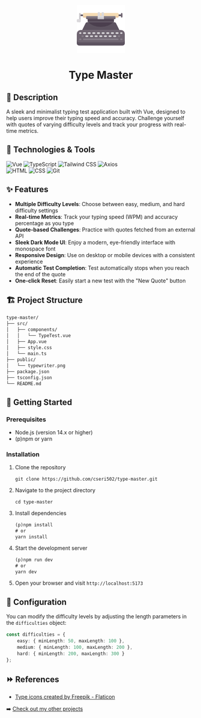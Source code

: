 <p align="center">
	<img src="https://github.com/cseri502/type-master/blob/main/public/typewriter.png" width="128" title="Type Master">
</p>

<h1 align="center">Type Master</h1>

## 📒 Description

A sleek and minimalist typing test application built with Vue, designed to help users improve their typing speed and accuracy. Challenge yourself with quotes of varying difficulty levels and track your progress with real-time metrics.

## 🚀 Technologies & Tools

![Vue](https://img.shields.io/badge/Vue.js-35495E?style=for-the-badge&logo=vue.js&logoColor=4FC08D)
![TypeScript](https://img.shields.io/badge/typescript-%23007ACC.svg?style=for-the-badge&logo=typescript&logoColor=white)
![Tailwind CSS](https://img.shields.io/badge/Tailwind_CSS-38B2AC?style=for-the-badge&logo=tailwind-css&logoColor=white)
![Axios](https://img.shields.io/badge/Axios-5A29E4?style=for-the-badge&logo=axios&logoColor=white)
<br />
![HTML](https://img.shields.io/badge/HTML5-E34F26?style=for-the-badge&logo=html5&logoColor=white)
![CSS](https://img.shields.io/badge/CSS3-1572B6?style=for-the-badge&logo=css3&logoColor=white)
![Git](https://img.shields.io/badge/GIT-E44C30?style=for-the-badge&logo=git&logoColor=white)

## ✨ Features

- **Multiple Difficulty Levels**: Choose between easy, medium, and hard difficulty settings
- **Real-time Metrics**: Track your typing speed (WPM) and accuracy percentage as you type
- **Quote-based Challenges**: Practice with quotes fetched from an external API
- **Sleek Dark Mode UI**: Enjoy a modern, eye-friendly interface with monospace font
- **Responsive Design**: Use on desktop or mobile devices with a consistent experience
- **Automatic Test Completion**: Test automatically stops when you reach the end of the quote
- **One-click Reset**: Easily start a new test with the "New Quote" button

## 🏗️ Project Structure

```
type-master/
├── src/
│   ├── components/
│   │   └── TypeTest.vue
│   ├── App.vue
│   ├── style.css
│   └── main.ts
├── public/
│   └── typewriter.png
├── package.json
├── tsconfig.json
└── README.md
```

## 🚦 Getting Started

### Prerequisites

- Node.js (version 14.x or higher)
- (p)npm or yarn

### Installation

1. Clone the repository
   ```
   git clone https://github.com/cseri502/type-master.git
   ```

2. Navigate to the project directory
   ```
   cd type-master
   ```

3. Install dependencies
   ```
   (p)npm install
   # or
   yarn install
   ```

4. Start the development server
   ```
   (p)npm run dev
   # or
   yarn dev
   ```

5. Open your browser and visit `http://localhost:5173`

## 🔧 Configuration

You can modify the difficulty levels by adjusting the length parameters in the `difficulties` object:

```typescript
const difficulties = {
    easy: { minLength: 50, maxLength: 100 },
    medium: { minLength: 100, maxLength: 200 },
    hard: { minLength: 200, maxLength: 300 }
};
```

## ⏩ References
- <a href="https://www.flaticon.com/free-icons/type" title="type icons">Type icons created by Freepik - Flaticon</a>

➡️ [Check out my other projects](https://github.com/cseri502)